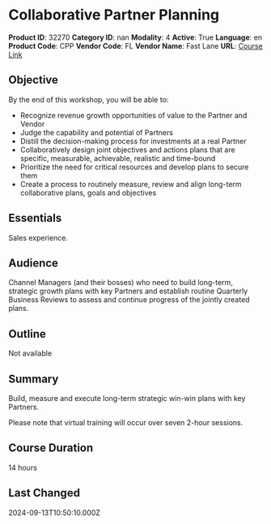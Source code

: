 # Collaborative Partner Planning

**Product ID**: 32270
**Category ID**: nan
**Modality**: 4
**Active**: True
**Language**: en
**Product Code**: CPP
**Vendor Code**: FL
**Vendor Name**: Fast Lane
**URL**: [Course Link](https://www.fastlaneus.com/course/training-cpp)

## Objective
By the end of this workshop, you will be able to:



- Recognize revenue growth opportunities of value to the Partner and Vendor
- Judge the capability and potential of Partners
- Distill the decision-making process for investments at a real Partner
- Collaboratively design joint objectives and actions plans that are specific, measurable, achievable, realistic and time-bound
- Prioritize the need for critical resources and develop plans to secure them
- Create a process to routinely measure, review and align long-term collaborative plans, goals and objectives

## Essentials
Sales experience.

## Audience
Channel Managers (and their bosses) who need to build long-term, strategic growth plans with key Partners and establish routine Quarterly Business Reviews to assess and continue progress of the jointly created plans.

## Outline
Not available

## Summary
Build, measure and execute long-term strategic win-win plans with key Partners.

Please note that virtual training will occur over seven 2-hour sessions. 

## Course Duration
14 hours

## Last Changed
2024-09-13T10:50:10.000Z
